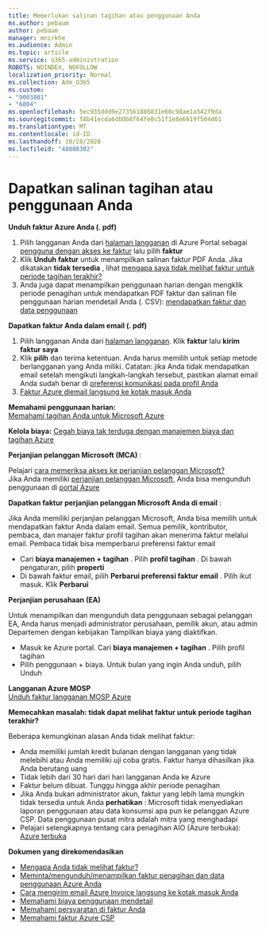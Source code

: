```yaml
---
title: Memerlukan salinan tagihan atau penggunaan Anda
ms.author: pebaum
author: pebaum
manager: mnirkhe
ms.audience: Admin
ms.topic: article
ms.service: o365-administration
ROBOTS: NOINDEX, NOFOLLOW
localization_priority: Normal
ms.collection: Adm_O365
ms.custom:
- "9003801"
- "6804"
ms.openlocfilehash: 5ec935ddd9e273561886831e60c98ae1a542f9da
ms.sourcegitcommit: f8b41ecda6db0b8f64fe0c51f1e8e6619f504d61
ms.translationtype: MT
ms.contentlocale: id-ID
ms.lasthandoff: 10/28/2020
ms.locfileid: "48808302"
---
```

# <a name="get-a-copy-of-your-bill-or-usage"></a>Dapatkan salinan tagihan atau penggunaan Anda

**Unduh faktur Azure Anda (. pdf)**

1. Pilih langganan Anda dari [halaman langganan](https://portal.azure.com/#blade/Microsoft_Azure_Billing/SubscriptionsBlade) di Azure Portal sebagai [pengguna dengan akses ke faktur](https://docs.microsoft.com/azure/cost-management-billing/manage/manage-billing-access?WT.mc_id=Portal-Microsoft_Azure_Support) lalu pilih **faktur**
2. Klik **Unduh faktur** untuk menampilkan salinan faktur PDF Anda. Jika dikatakan **tidak tersedia** , lihat [mengapa saya tidak melihat faktur untuk periode tagihan terakhir?](https://docs.microsoft.com/azure/cost-management-billing/manage/download-azure-invoice-daily-usage-date?WT.mc_id=Portal-Microsoft_Azure_Support#noinvoice)
3. Anda juga dapat menampilkan penggunaan harian dengan mengklik periode penagihan untuk mendapatkan PDF faktur dan salinan file penggunaan harian mendetail Anda (. CSV): [mendapatkan faktur dan data penggunaan](https://docs.microsoft.com/azure/cost-management-billing/manage/download-azure-invoice-daily-usage-date?WT.mc_id=Portal-Microsoft_Azure_Support)

**Dapatkan faktur Anda dalam email (. pdf)**

1. Pilih langganan Anda dari [halaman langganan](https://ms.portal.azure.com/#blade/Microsoft_Azure_Billing/SubscriptionsBlade). Klik **faktur** lalu **kirim faktur saya**
2. Klik **pilih** dan terima ketentuan. Anda harus memilih untuk setiap metode berlangganan yang Anda miliki. Catatan: jika Anda tidak mendapatkan email setelah mengikuti langkah-langkah tersebut, pastikan alamat email Anda sudah benar di [preferensi komunikasi pada profil Anda](https://account.windowsazure.com/profile)
3. [Faktur Azure diemail langsung ke kotak masuk Anda](https://azure.microsoft.com/blog/azure-email-invoices/)

**Memahami penggunaan harian:**  
 [Memahami tagihan Anda untuk Microsoft Azure](https://docs.microsoft.com/azure/cost-management-billing/understand/review-individual-bill?WT.mc_id=Portal-Microsoft_Azure_Support)  

**Kelola biaya:** [Cegah biaya tak terduga dengan manajemen biaya dan tagihan Azure](https://docs.microsoft.com/azure/cost-management-billing/manage/getting-started?WT.mc_id=Portal-Microsoft_Azure_Support)  

**Perjanjian pelanggan Microsoft (MCA)** :

Pelajari  [cara memeriksa akses ke perjanjian pelanggan Microsoft?](https://docs.microsoft.com/azure/cost-management-billing/manage/download-azure-invoice-daily-usage-date?WT.mc_id=Portal-Microsoft_Azure_Support#check-access-to-a-microsoft-customer-agreement)  
Jika Anda memiliki [perjanjian pelanggan Microsoft](https://docs.microsoft.com/azure/cost-management-billing/manage/download-azure-invoice-daily-usage-date?WT.mc_id=Portal-Microsoft_Azure_Support#check-access-to-a-microsoft-customer-agreement), Anda bisa mengunduh penggunaan di [portal Azure](https://portal.azure.com/)

**Dapatkan faktur perjanjian pelanggan Microsoft Anda di email** :

Jika Anda memiliki perjanjian pelanggan Microsoft, Anda bisa memilih untuk mendapatkan faktur Anda dalam email. Semua pemilik, kontributor, pembaca, dan manajer faktur profil tagihan akan menerima faktur melalui email. Pembaca tidak bisa memperbarui preferensi faktur email

- Cari **biaya manajemen + tagihan** . Pilih **profil tagihan** . Di bawah pengaturan, pilih **properti**
- Di bawah faktur email, pilih **Perbarui preferensi faktur email** . Pilih ikut masuk. Klik **Perbarui**

**Perjanjian perusahaan (EA)**

Untuk menampilkan dan mengunduh data penggunaan sebagai pelanggan EA, Anda harus menjadi administrator perusahaan, pemilik akun, atau admin Departemen dengan kebijakan Tampilkan biaya yang diaktifkan.

- Masuk ke Azure portal. Cari **biaya manajemen + tagihan** . Pilih profil tagihan
- Pilih penggunaan + biaya. Untuk bulan yang ingin Anda unduh, pilih Unduh

**Langganan Azure MOSP**  
[Unduh faktur langganan MOSP Azure](https://docs.microsoft.com/azure/cost-management-billing/understand/download-azure-invoice?WT.mc_id=Portal-Microsoft_Azure_Support#download-your-mosp-azure-subscription-invoice)

**Memecahkan masalah: tidak dapat melihat faktur untuk periode tagihan terakhir?**

Beberapa kemungkinan alasan Anda tidak melihat faktur:

- Anda memiliki jumlah kredit bulanan dengan langganan yang tidak melebihi atau Anda memiliki uji coba gratis. Faktur hanya dihasilkan jika Anda berutang uang
- Tidak lebih dari 30 hari dari hari langganan Anda ke Azure
- Faktur belum dibuat. Tunggu hingga akhir periode penagihan
- Jika Anda bukan administrator akun, faktur yang lebih lama mungkin tidak tersedia untuk Anda **perhatikan** : Microsoft tidak menyediakan laporan penggunaan atau data konsumsi apa pun ke pelanggan Azure CSP. Data penggunaan pusat mitra adalah mitra yang menghadapi
- Pelajari selengkapnya tentang cara penagihan AIO (Azure terbuka): [Azure terbuka](https://azure.microsoft.com/offers/ms-azr-0111p/)

**Dokumen yang direkomendasikan**

- [Mengapa Anda tidak melihat faktur?](https://docs.microsoft.com/azure/cost-management-billing/understand/download-azure-invoice?WT.mc_id=Portal-Microsoft_Azure_Support#noinvoice)
- [Meminta/mengunduh/menampilkan faktur penagihan dan data penggunaan Azure Anda](https://docs.microsoft.com/azure/cost-management-billing/manage/download-azure-invoice-daily-usage-date?WT.mc_id=Portal-Microsoft_Azure_Support)
- [Cara mengirim email Azure Invoice langsung ke kotak masuk Anda](https://docs.microsoft.com/azure/cost-management-billing/manage/download-azure-invoice-daily-usage-date?WT.mc_id=Portal-Microsoft_Azure_Support)
- [Memahami biaya penggunaan mendetail](https://docs.microsoft.com/azure/cost-management-billing/understand/review-individual-bill?WT.mc_id=Portal-Microsoft_Azure_Support#csv)
- [Memahami persyaratan di faktur Anda](https://docs.microsoft.com/azure/cost-management-billing/understand/understand-invoice?WT.mc_id=Portal-Microsoft_Azure_Support)
- [Memahami faktur Azure CSP](https://docs.microsoft.com/partner-center/azure-plan-lp?WT.mc_id=Portal-Microsoft_Azure_Support)
